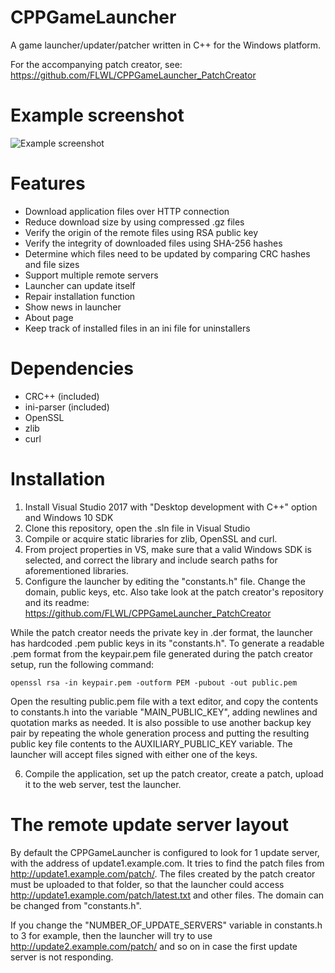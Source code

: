 # CPPGameLauncher

A game launcher/updater/patcher written in C++ for the Windows platform.

For the accompanying patch creator, see: https://github.com/FLWL/CPPGameLauncher_PatchCreator

# Example screenshot

![Example screenshot](https://raw.githubusercontent.com/FLWL/CPPGameLauncher/master/misc/example_screenshot.png)

# Features

* Download application files over HTTP connection
* Reduce download size by using compressed .gz files
* Verify the origin of the remote files using RSA public key
* Verify the integrity of downloaded files using SHA-256 hashes
* Determine which files need to be updated by comparing CRC hashes and file sizes
* Support multiple remote servers
* Launcher can update itself
* Repair installation function
* Show news in launcher
* About page
* Keep track of installed files in an ini file for uninstallers

# Dependencies

* CRC++ (included)
* ini-parser (included)
* OpenSSL
* zlib
* curl

# Installation
1. Install Visual Studio 2017 with "Desktop development with C++" option and Windows 10 SDK
2. Clone this repository, open the .sln file in Visual Studio
3. Compile or acquire static libraries for zlib, OpenSSL and curl.
4. From project properties in VS, make sure that a valid Windows SDK is selected, and correct the library and include search paths for aforementioned libraries.
5. Configure the launcher by editing the "constants.h" file. Change the domain, public keys, etc. Also take look at the patch creator's repository and its readme: https://github.com/FLWL/CPPGameLauncher_PatchCreator

While the patch creator needs the private key in .der format, the launcher has hardcoded .pem public keys in its "constants.h". To generate a readable .pem format from the keypair.pem file generated during the patch creator setup, run the following command:

```openssl rsa -in keypair.pem -outform PEM -pubout -out public.pem```

Open the resulting public.pem file with a text editor, and copy the contents to constants.h into the variable "MAIN_PUBLIC_KEY", adding newlines and quotation marks as needed. It is also possible to use another backup key pair by repeating the whole generation process and putting the resulting public key file contents to the AUXILIARY_PUBLIC_KEY variable. The launcher will accept files signed with either one of the keys.

6. Compile the application, set up the patch creator, create a patch, upload it to the web server, test the launcher.

# The remote update server layout
By default the CPPGameLauncher is configured to look for 1 update server, with the address of update1.example.com. It tries to find the patch files from http://update1.example.com/patch/. The files created by the patch creator must be uploaded to that folder, so that the launcher could access http://update1.example.com/patch/latest.txt and other files. The domain can be changed from "constants.h".

If you change the "NUMBER_OF_UPDATE_SERVERS" variable in constants.h to 3 for example, then the launcher will try to use http://update2.example.com/patch/ and so on in case the first update server is not responding.
